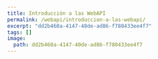 ```yaml
---
title: Introducción a las WebAPI
permalink: /webapi/introduccion-a-las-webapi/
excerpt: "dd2b460a-4147-40de-ad86-f780433ee4f7"
tags: []
image:
  path: dd2b460a-4147-40de-ad86-f780433ee4f7
---
```

